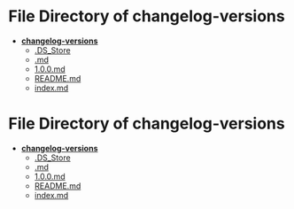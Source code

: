 # File Directory of changelog-versions
- **[changelog-versions](changelog-versions/)**
	- [.DS_Store](changelog-versions/.DS_Store)
	- [.md](changelog-versions/.md)
	- [1.0.0.md](changelog-versions/1.0.0.md)
	- [README.md](changelog-versions/README.md)
	- [index.md](changelog-versions/index.md)
# File Directory of changelog-versions
- **[changelog-versions](changelog-versions/)**
	- [.DS_Store](changelog-versions/.DS_Store)
	- [.md](changelog-versions/.md)
	- [1.0.0.md](changelog-versions/1.0.0.md)
	- [README.md](changelog-versions/README.md)
	- [index.md](changelog-versions/index.md)
